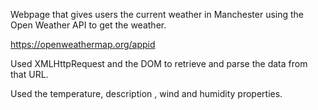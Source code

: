 Webpage that gives users the current weather in Manchester using the Open Weather API to get the weather. 

https://openweathermap.org/appid

Used XMLHttpRequest and the DOM to retrieve and parse the data from that URL. 

Used the temperature, description , wind and humidity properties.



